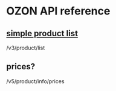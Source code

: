 # OZON API reference

## [simple product list](https://docs.ozon.ru/api/seller/#operation/ProductAPI_GetProductList)
/v3/product/list


## prices?
/v5/product/info/prices
